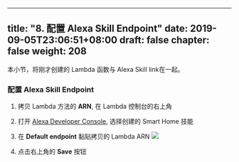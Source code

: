 
---
title: "8. 配置 Alexa Skill Endpoint"
date: 2019-09-05T23:06:51+08:00
draft: false
chapter: false
weight: 208
---

本小节，将刚才创建的 Lambda 函数与 Alexa Skill link在一起。

### 配置 Alexa Skill Endpoint

1. 拷贝 Lambda 方法的 **ARN**, 在 Lambda 控制台的右上角

1. 打开 [Alexa Developer Console](https://developer.amazon.com/alexa/console/ask), 选择创建的 Smart Home 技能

1. 在 **Default endpoint** 黏贴拷贝的 Lambda ARN
    ![](/images/smart-home/alexa-lambda-arn.png)

1. 点击右上角的 **Save** 按钮